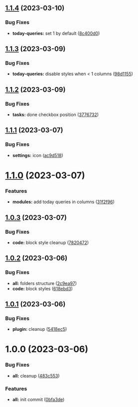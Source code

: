 ## [1.1.4](https://github.com/yoyurec/logseq-awesome-content/compare/v1.1.3...v1.1.4) (2023-03-10)


### Bug Fixes

* **today-queries:** set 1 by default ([8c400d0](https://github.com/yoyurec/logseq-awesome-content/commit/8c400d0da85b249e520b83b454abe4e1462f5a83))

## [1.1.3](https://github.com/yoyurec/logseq-awesome-content/compare/v1.1.2...v1.1.3) (2023-03-09)


### Bug Fixes

* **today-queries:** disable styles when < 1 columns ([98d1155](https://github.com/yoyurec/logseq-awesome-content/commit/98d11551a1a80e4495418a306c6335d09aeb6b95))

## [1.1.2](https://github.com/yoyurec/logseq-awesome-content/compare/v1.1.1...v1.1.2) (2023-03-09)


### Bug Fixes

* **tasks:** done checkbox position ([3776732](https://github.com/yoyurec/logseq-awesome-content/commit/37767320a831f35332874025b77db6a248419175))

## [1.1.1](https://github.com/yoyurec/logseq-awesome-content/compare/v1.1.0...v1.1.1) (2023-03-07)


### Bug Fixes

* **settings:** icon ([ac9d518](https://github.com/yoyurec/logseq-awesome-content/commit/ac9d5187ec081888ced80f085c36767419fe6c7e))

# [1.1.0](https://github.com/yoyurec/logseq-awesome-content/compare/v1.0.3...v1.1.0) (2023-03-07)


### Features

* **modules:** add today queries in columns ([31f2f96](https://github.com/yoyurec/logseq-awesome-content/commit/31f2f961efde9a148b69bd259e91be934aa080a2))

## [1.0.3](https://github.com/yoyurec/logseq-awesome-content/compare/v1.0.2...v1.0.3) (2023-03-07)


### Bug Fixes

* **code:** block style cleanup ([7820472](https://github.com/yoyurec/logseq-awesome-content/commit/7820472e0808e3165bf0121331050a5cde309db4))

## [1.0.2](https://github.com/yoyurec/logseq-awesome-content/compare/v1.0.1...v1.0.2) (2023-03-06)


### Bug Fixes

* **all:** folders structure ([2c9ea97](https://github.com/yoyurec/logseq-awesome-content/commit/2c9ea97333735498b62833b925177074eefd109e))
* **code:** block styles ([618ebd3](https://github.com/yoyurec/logseq-awesome-content/commit/618ebd33beec3cef3cba2e015c6a85a122ab6c57))

## [1.0.1](https://github.com/yoyurec/logseq-awesome-content/compare/v1.0.0...v1.0.1) (2023-03-06)


### Bug Fixes

* **plugin:** cleanup ([5418ec5](https://github.com/yoyurec/logseq-awesome-content/commit/5418ec5e6c0232592bb0ac5a866f3a5d70296270))

# 1.0.0 (2023-03-06)


### Bug Fixes

* **all:** cleanup ([483c553](https://github.com/yoyurec/logseq-awesome-content/commit/483c553d680c6a0b89a0c3a4aac52359c5baaf0c))


### Features

* **all:** init commit ([0bfa3de](https://github.com/yoyurec/logseq-awesome-content/commit/0bfa3defeae98769b2de8a3bff1583fe5cb43b1b))
